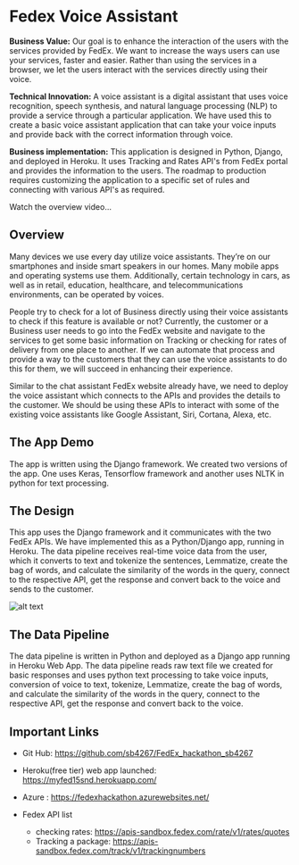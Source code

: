 <h1>Fedex Voice Assistant</h1>


<b>Business Value:</b> Our goal is to enhance the interaction of the users with the services provided by FedEx. We want to increase the ways users can use your services, faster and easier. Rather than using the services in a browser, we let the users interact with the services directly using their voice.

<b>Technical Innovation:</b> A voice assistant is a digital assistant that uses voice recognition, speech synthesis, and natural language processing (NLP) to provide a service through a particular application. We have used this to create a basic voice assistant application that can take your voice inputs and provide back with the correct information through voice.

<b>Business implementation:</b> This application is designed in Python, Django, and deployed in Heroku. It uses Tracking and Rates API's from FedEx portal and provides the information to the users. The roadmap to production requires customizing the application to a specific set of rules and connecting with various API's as required.

Watch the overview video...


<h2>Overview</h2>

Many devices we use every day utilize voice assistants. They’re on our smartphones and inside smart speakers in our homes. Many mobile apps and operating systems use them. Additionally, certain technology in cars, as well as in retail, education, healthcare, and telecommunications environments, can be operated by voices.

People try to check for a lot of Business directly using their voice assistants to check if this feature is available or not? Currently, the customer or a Business user needs to go into the FedEx website and navigate to the services to get some basic information on Tracking or checking for rates of delivery from one place to another. If we can automate that process and provide a way to the customers that they can use the voice assistants to do this for them, we will succeed in enhancing their experience.

Similar to the chat assistant FedEx website already have, we need to deploy the voice assistant which connects to the APIs and provides the details to the customer. We should be using these APIs to interact with some of the existing voice assistants like Google Assistant, Siri, Cortana, Alexa, etc.


<h2>The App Demo</h2>

The app is written using the Django framework. We created two versions of the app. One uses Keras, Tensorflow framework and another uses NLTK in python for text processing.




<h2>The Design</h2>

This app uses the Django framework and it communicates with the two FedEx APIs. We have implemented this as a Python/Django app, running in Heroku. The data pipeline receives real-time voice data from the user, which it converts to text and tokenize the sentences, Lemmatize, create the bag of words, and calculate the similarity of the words in the query, connect to the respective API, get the response and convert back to the voice and sends to the customer.

![alt text](https://github.com/sb4267/FedEx_hackathon_sb4267/blob/master/Documentations/Architecture_diagram.png)
<h2>The Data Pipeline</h2>

The data pipeline is written in Python and deployed as a Django app running in Heroku Web App. The data pipeline reads raw text file we created for basic responses and uses python text processing to take voice inputs, conversion of voice to text,  tokenize, Lemmatize, create the bag of words, and calculate the similarity of the words in the query, connect to the respective API, get the response and convert back to the voice.


<h2>Important Links</h2>

+ Git Hub: https://github.com/sb4267/FedEx_hackathon_sb4267
+ Heroku(free tier) web app launched: https://myfed15snd.herokuapp.com/
+ Azure : https://fedexhackathon.azurewebsites.net/

+ Fedex API list
    + checking rates: https://apis-sandbox.fedex.com/rate/v1/rates/quotes
    + Tracking a package: https://apis-sandbox.fedex.com/track/v1/trackingnumbers


